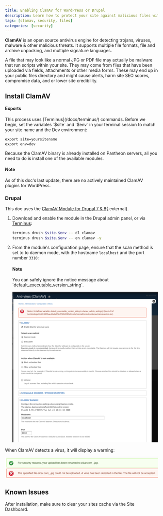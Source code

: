 ```yaml
---
title: Enabling ClamAV for WordPress or Drupal
description: Learn how to protect your site against malicious files with malware and other potential threats using ClamAV, an open source antivirus engine.
tags: [clamav, security, files]
categories: [security]
---
```


**ClamAV** is an open source antivirus engine for detecting trojans, viruses, malware & other malicious threats. It supports multiple file formats, file and archive unpacking, and multiple signature languages.

A file that may look like a normal JPG or PDF file may actually be malware that run scripts within your site. They may come from files that have been uploaded via fields, attachments or other media forms. These may end up in your public files directory and might cause alerts, harm site SEO scores, compromise data, and or lower site credibility.

## Install ClamAV

<div class="alert alert-export" role="alert">
<h4 class="info">Exports</h4>
<p markdown="1">This process uses [Terminus](/docs/terminus/) commands. Before we begin, set the variables `$site` and `$env` in your terminal session to match your site name and the Dev environment:
<pre>
<code class="bash">export site=yoursitename
export env=dev
</code></pre>
</p>
</div>

Because the ClamAV binary is already installed on Pantheon servers, all you need to do is install one of the available modules.

<div class="alert alert-info" role="alert">
<h4 class="info">Note</h4>
<p markdown="1">As of this doc's last update, there are no actively maintained ClamAV plugins for WordPress.</p>
</div>

### Drupal

This doc uses the [ClamAV Module for Drupal 7 & 8](https://www.drupal.org/project/clamav){.external}.

1. Download and enable the module in the Drupal admin panel, or via [Terminus](/docs/terminus/):

   ```bash
   terminus drush $site.$env -- dl clamav
   terminus drush $site.$env -- en clamav -y
   ```

2. From the module's configuration page, ensure that the scan method is set to to daemon mode, with the hostname `localhost` and the port number `3310`:

    <div class="alert alert-info" role="alert">
    <h4 class="info">Note</h4>
    <p markdown="1">You can safely ignore the notice message about `default_executable_version_string`.</p>
    </div>

    ![ClamAV Module Settings](/source/docs/assets/images/clamav-settings.png)

When ClamAV detects a virus, it will display a warning:

![ClamAV Virus Detected](/source/docs/assets/images/clamav-detection.png)

## Known Issues

After installation, make sure to clear your sites cache via the Site Dashboard.
